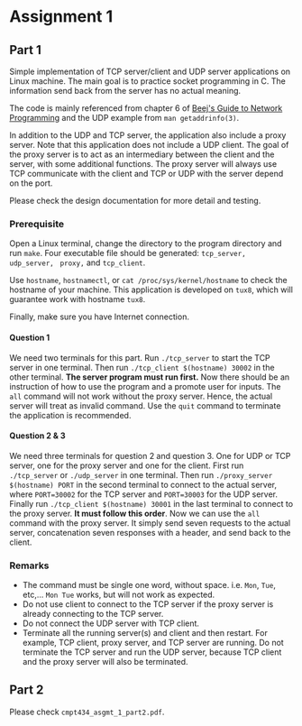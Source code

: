 # Assignment 1

## Part 1
Simple implementation of TCP server/client and UDP server applications on 
Linux machine. The main goal is to practice socket programming in C. 
The information send back from the server has no actual meaning. 

The code is mainly referenced from chapter 6 of 
[Beej's Guide to Network Programming](https://beej.us/guide/bgnet/pdf/bgnet_usl_c_1.pdf)
and the UDP example from `man getaddrinfo(3)`. 

In addition to the UDP and TCP server, the application also include a proxy 
server. Note that this application does not include a UDP client. The goal
of the proxy server is to act as an intermediary between the client and the server, 
with some additional functions. The proxy server will always use TCP communicate 
with the client and TCP or UDP with the server depend on the port. 

Please check the design documentation for more detail and testing. 


### Prerequisite

Open a Linux terminal, change the directory to the program directory and run 
`make`. Four executable file should be generated: `tcp_server, udp_server, `
`proxy,` and `tcp_client`. 

Use `hostname`, `hostnamectl`, or `cat /proc/sys/kernel/hostname` to check the 
hostname of your machine. This application is developed on `tux8`, which will
guarantee work with hostname `tux8`. 

Finally, make sure you have Internet connection.

#### Question 1
We need two terminals for this part. Run ```./tcp_server``` to start the TCP 
server in one terminal. Then run ```./tcp_client $(hostname) 30002``` in the 
other terminal. __The server program must run first.__ Now there should be 
an instruction of how to use the program and a promote user for inputs. 
The `all` command will not work without the proxy server. Hence, the actual 
server will treat as invalid command. Use the `quit` command to terminate 
the application is recommended. 

#### Question 2 & 3
We need three terminals for question 2 and question 3. One for UDP or TCP server, 
one for the proxy server and one for the client. 
First run `./tcp_server` or `./udp_server` in one terminal. Then run 
`./proxy_server $(hostname) PORT` in the second terminal to connect to the actual
server, where `PORT=30002` for 
the TCP server and `PORT=30003` for the UDP server. Finally run 
`./tcp_client $(hostname) 30001` in the last terminal to connect to the proxy
server. __It must follow this order__. Now we can use the `all` command with the 
proxy server.  It simply send seven requests to the actual server, concatenation 
seven responses with a header, and send back to the client. 

### Remarks
- The command must be single one word, without space. i.e. `Mon`, `Tue`, etc,...
`Mon Tue` works, but will not work as expected.
- Do not use client to connect to the TCP server if the proxy server 
is already connecting to the TCP server.  
- Do not connect the UDP server with TCP client. 
- Terminate all the running server(s) and client and then restart. For example, 
TCP client, proxy server, and TCP server are running. Do not terminate the TCP
server and run the UDP server, because TCP client and the proxy server will 
also be terminated. 

## Part 2
Please check `cmpt434_asgmt_1_part2.pdf`. 